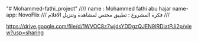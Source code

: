 "# Mohammed-fathi_project" 
////
name : Mohammed fathi abu hajar
name-app: NovoFlix
///
فكرة المشروع : تطبيق مختص لمشاهدة وتنزيل الافلام 
///

https://drive.google.com/file/d/1WVOC8z7wjdsYDDgzQJEN9IRDiatPJi2p/view?usp=sharing
